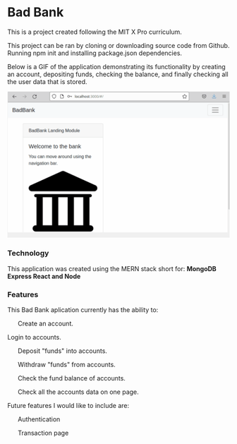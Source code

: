 <h1>Bad Bank</h1>

This is a project created following the MIT X Pro curriculum.

This project can be ran by cloning or downloading source code from Github. Running npm init and installing package.json dependencies.

Below is a GIF of the application demonstrating its functionality by creating an account, depositing funds, checking the balance, and finally checking all the user data that is stored.

![](public/badBank.gif)

<h3>Technology </h3>

This application was created using the MERN stack short for:
<b>MongoDB
Express
React
and Node</b>


<h3>Features</h3>

This Bad Bank aplication currently has the ability to:
<ul>
Create an account.
</ul>
Login to accounts.
<ul>
Deposit "funds" into accounts.
</ul>
<ul>
Withdraw "funds" from accounts.
</ul>
<ul>
Check the fund balance of accounts.
</ul>
<ul>
Check all the accounts data on one page.
</ul>

Future features I would like to  include are:
<ul>
Authentication
</ul>
<ul>
Transaction page
</ul>
